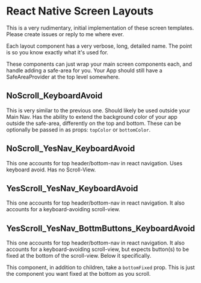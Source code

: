 # React Native Screen Layouts

This is a very rudimentary, initial implementation of these screen templates. Please create issues or reply to me where ever.

Each layout component has a very verbose, long, detailed name. The point is so you know exactly what it's used for.

These components can just wrap your main screen components each, and handle adding a safe-area for you. Your App should still have a SafeAreaProvider at the top level somewhere.

## NoScroll_KeyboardAvoid

This is very similar to the previous one. Should likely be used outside your Main Nav. Has the ability to extend the background color of your app outside the safe-area, differently on the top and bottom. These can be optionally be passed in as props: `topColor` or `bottomColor`.

## NoScroll_YesNav_KeyboardAvoid

This one accounts for top header/bottom-nav in react navigation. Uses keyboard avoid. Has no Scroll-View.

## YesScroll_YesNav_KeyboardAvoid

This one accounts for top header/bottom-nav in react navigation. It also accounts for a keyboard-avoiding scroll-view.

## YesScroll_YesNav_BottmButtons_KeyboardAvoid

This one accounts for top header/bottom-nav in react navigation. It also accounts for a keyboard-avoiding scroll-view, but expects button(s) to be fixed at the bottom of the scroll-view. Below it specifically.

This component, in addition to children, take a `bottomFixed` prop. This is just the component you want fixed at the bottom as you scroll.

